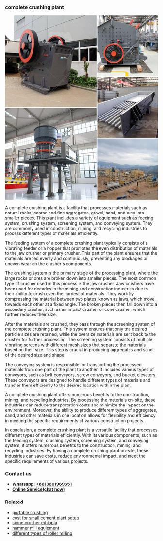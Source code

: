 <h3>complete crushing plant</h3><img src='1704951566.jpg' alt=''><p>A complete crushing plant is a facility that processes materials such as natural rocks, coarse and fine aggregates, gravel, sand, and ores into smaller pieces. This plant includes a variety of equipment such as feeding system, crushing system, screening system, and conveying system. They are commonly used in construction, mining, and recycling industries to process different types of materials efficiently.</p><p>The feeding system of a complete crushing plant typically consists of a vibrating feeder or a hopper that promotes the even distribution of materials to the jaw crusher or primary crusher. This part of the plant ensures that the materials are fed evenly and continuously, preventing any blockages or uneven wear on the crusher's components.</p><p>The crushing system is the primary stage of the processing plant, where the large rocks or ores are broken down into smaller pieces. The most common type of crusher used in this process is the jaw crusher. Jaw crushers have been used for decades in the mining and construction industries due to their ability to crush even the hardest of materials. They work by compressing the material between two plates, known as jaws, which move towards each other at a fixed angle. The broken pieces then fall down into a secondary crusher, such as an impact crusher or cone crusher, which further reduces their size.</p><p>After the materials are crushed, they pass through the screening system of the complete crushing plant. This system ensures that only the desired particle sizes are retained, while the oversize materials are sent back to the crusher for further processing. The screening system consists of multiple vibrating screens with different mesh sizes that separate the materials based on their size. This step is crucial in producing aggregates and sand of the desired size and shape.</p><p>The conveying system is responsible for transporting the processed materials from one part of the plant to another. It includes various types of conveyors, such as belt conveyors, screw conveyors, and bucket elevators. These conveyors are designed to handle different types of materials and transfer them efficiently to the desired location within the plant.</p><p>A complete crushing plant offers numerous benefits to the construction, mining, and recycling industries. By processing the materials on-site, these industries can reduce transportation costs and minimize the impact on the environment. Moreover, the ability to produce different types of aggregates, sand, and other materials in one location allows for flexibility and efficiency in meeting the specific requirements of various construction projects.</p><p>In conclusion, a complete crushing plant is a versatile facility that processes different types of materials efficiently. With its various components, such as the feeding system, crushing system, screening system, and conveying system, it offers numerous benefits to the construction, mining, and recycling industries. By having a complete crushing plant on-site, these industries can save costs, reduce environmental impact, and meet the specific requirements of various projects.</p><h3>Contact us</h3><ul><li><strong>Whatsapp:&nbsp;<a href="https://wa.me/8613661969651">+8613661969651</a></strong></li><li><a href="https://swt.shibang-china.com/?git&amp;zhl&amp;complete crushing plant"><strong>Online Service(chat now)</strong></a></li></ul><h3>Related</h3><ul><li><a href='portable crushing.md'>portable crushing</a></li><li><a href='cost for small cement plant setup.md'>cost for small cement plant setup</a></li><li><a href='stone crusher ethiopia.md'>stone crusher ethiopia</a></li><li><a href='hammer mill equipment.md'>hammer mill equipment</a></li><li><a href='different types of roller milling.md'>different types of roller milling</a></li></ul>